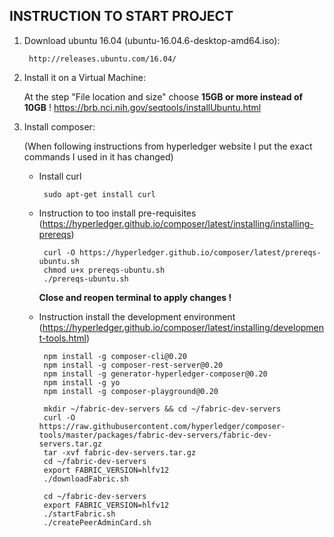 ## INSTRUCTION TO START PROJECT

1. Download ubuntu 16.04 (ubuntu-16.04.6-desktop-amd64.iso):  

        http://releases.ubuntu.com/16.04/  
  
2. Install it on a Virtual Machine:  

   At the step "File location and size" choose **15GB or more instead of 10GB** ! 
https://brb.nci.nih.gov/seqtools/installUbuntu.html  

3. Install composer:  

   (When following instructions from hyperledger website I put the exact commands I used in it has changed) 

   + Install curl

          sudo apt-get install curl

   + Instruction to too install pre-requisites (https://hyperledger.github.io/composer/latest/installing/installing-prereqs) 

          curl -O https://hyperledger.github.io/composer/latest/prereqs-ubuntu.sh  
          chmod u+x prereqs-ubuntu.sh  
          ./prereqs-ubuntu.sh  
    
     **Close and reopen terminal to apply changes !**

   + Instruction install the development environment (https://hyperledger.github.io/composer/latest/installing/development-tools.html) 

          npm install -g composer-cli@0.20  
          npm install -g composer-rest-server@0.20  
          npm install -g generator-hyperledger-composer@0.20  
          npm install -g yo  
          npm install -g composer-playground@0.20  

          mkdir ~/fabric-dev-servers && cd ~/fabric-dev-servers  
          curl -O https://raw.githubusercontent.com/hyperledger/composer-tools/master/packages/fabric-dev-servers/fabric-dev-servers.tar.gz  
          tar -xvf fabric-dev-servers.tar.gz  
          cd ~/fabric-dev-servers  
          export FABRIC_VERSION=hlfv12  
          ./downloadFabric.sh

          cd ~/fabric-dev-servers  
          export FABRIC_VERSION=hlfv12  
          ./startFabric.sh  
          ./createPeerAdminCard.sh  
